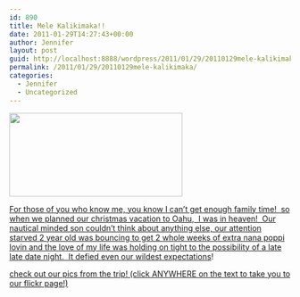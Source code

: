 ```yaml
---
id: 890
title: Mele Kalikimaka!!
date: 2011-01-29T14:27:43+00:00
author: Jennifer
layout: post
guid: http://localhost:8888/wordpress/2011/01/29/20110129mele-kalikimaka/
permalink: /2011/01/29/20110129mele-kalikimaka/
categories:
  - Jennifer
  - Uncategorized
---
```

[<img title="IMG_0547" height="150" alt="" width="310" class="alignnone size-thumbnail wp-image-964" src="http://static.squarespace.com/static/50db6bb3e4b015296cd43789/50dfa5b1e4b0dc6320e0b5ea/50dfa5b3e4b0dc6320e0b81f/1296311085000/?format=original" />](http://www.flickr.com/photos/jenniferandJennifers_photos/sets/72157625807582537/)
  
[For those of you who know me, you know I can&#8217;t get enough family time!  so when we planned our christmas vacation to Oahu,  I was in heaven!  Our nautical minded son couldn&#8217;t think about anything else, our attention starved 2 year old was bouncing to get 2 whole weeks of extra nana poppi lovin and the love of my life was holding on tight to the possibility of a late late date night.  It defied even our wildest expectations](http://www.flickr.com/photos/jenniferandJennifers_photos/sets/72157625807582537/)!

[check out our pics from the trip! (click ANYWHERE on the text to take you to our flickr page!)](http://www.flickr.com/photos/jenniferandJennifers_photos/sets/72157625807582537/)